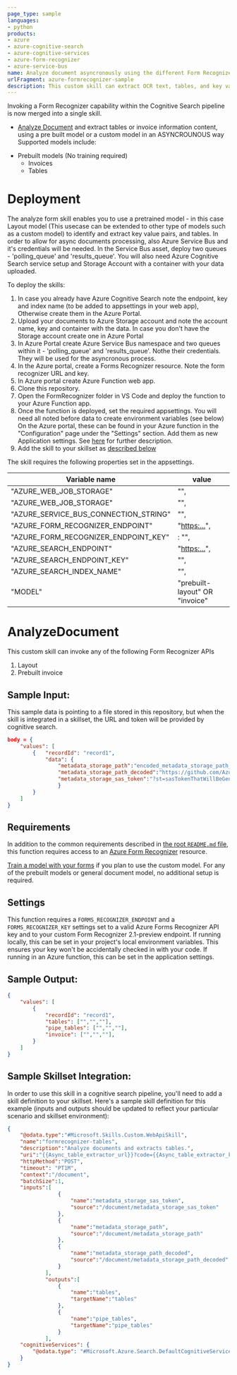 ```yaml
---
page_type: sample
languages:
- python
products:
- azure
- azure-cognitive-search
- azure-cognitive-services
- azure-form-recognizer
- azure-service-bus
name: Analyze document asyncronously using the different Form Recognizer APIs in 
urlFragment: azure-formrecognizer-sample
description: This custom skill can extract OCR text, tables, and key value pairs from a document. 
---
```

Invoking a Form Recognizer capability within the Cognitive Search pipeline is now merged into a single skill.
* [Analyze Document](#AnalyzeDocument) and extract tables or invoice information content, using a pre built model or a custom model in an ASYNCROUNOUS way
Supported models include:
- Prebuilt models (No training required)
    - Invoices
    - Tables


# Deployment    

The analyze form skill enables you to use a pretrained model - in this case Layout model (This usecase can be extended to other type of models such as a custom model) to identify and extract key value pairs, and tables. 
In order to allow for async documents processing, also Azure Service Bus and it's credentials will be needed. In the Service Bus asset, deploy two queues - 'polling_queue' and 'results_queue'.
You will also need Azure Cognitive Search service setup and Storage Account with a container with your data uploaded. 



To deploy the skills:
1. In case you already have Azure Cognitive Search note the endpoint, key and index name (to be added to appsettings in your web app), Otherwise create them in the Azure Portal. 
2. Upload your documents to Azure Storage account and note the account name, key and container with the data. In case you don't have the Storage account create one in Azure Portal
3. In Azure Portal create Azure Service Bus namespace and two queues within it - 'polling_queue' and 'results_queue'. Nothe their credentials. They will be used for the asyncronous process.
4. In the Azure portal, create a Forms Recognizer resource. Note the form recognizer URL and key.
5. In Azure portal create Azure Function web app. 
6. Clone this repository.
7. Open the FormRecognizer folder in VS Code and deploy the function to your Azure Function app.
8. Once the function is deployed, set the required appsettings. You will need all noted before data to create environment variables (see below)
  On the Azure portal, these can be found in your Azure function in the "Configuration" page under the "Settings" section.  Add them as new Application settings.  See [here](https://docs.microsoft.com/en-us/azure/azure-functions/functions-how-to-use-azure-function-app-settings?tabs=portal#settings) for further description.  
9. Add the skill to your skillset as [described below](#sample-skillset-integration)


The skill requires the following properties set in the appsettings.

  |Variable name|value|
  |-------------|------------|
  |"AZURE_WEB_JOB_STORAGE"|"<your connection string>",|
   "AZURE_WEB_JOB_STORAGE"|"<your connection string>",
   "AZURE_SERVICE_BUS_CONNECTION_STRING"| "<your connection string>",
   "AZURE_FORM_RECOGNIZER_ENDPOINT"| "<https:...>",
   "AZURE_FORM_RECOGNIZER_ENDPOINT_KEY"|: "<primary key>",
   "AZURE_SEARCH_ENDPOINT"| "<https:...>",
   "AZURE_SEARCH_ENDPOINT_KEY"| "<primary key>",
   "AZURE_SEARCH_INDEX_NAME"| "<your index name>",
   "MODEL"|"prebuilt-layout" OR  "invoice"
     
# AnalyzeDocument

This custom skill can invoke any of the following Form Recognizer APIs
1. Layout
2. Prebuilt invoice


## Sample Input:

This sample data is pointing to a file stored in this repository, but when the skill is integrated in a skillset, the URL and token will be provided by cognitive search.

```json
body = {
    "values": [
        {   "recordId": "record1",
            "data": { 
                "metadata_storage_path":"encoded_metadata_storage_path_generated_by_Cognitive_search",
                "metadata_storage_path_decoded":"https://github.com/Azure-Samples/azure-search-power-skills/raw/master/SampleData/Invoice_4.pdf",
                "metadata_storage_sas_token":"?st=sasTokenThatWillBeGeneratedByCognitiveSearch"
                }
        }
    ]
}
```

## Requirements

In addition to the common requirements described in [the root `README.md` file](../../README.md), this function requires access to an [Azure Form Recognizer](https://azure.microsoft.com/en-us/services/cognitive-services/form-recognizer/) resource. 

[Train a model with your forms](https://docs.microsoft.com/en-us/azure/applied-ai-services/form-recognizer/build-training-data-set) if you plan to use the custom model. For any of the prebuilt models or general document model, no additional setup is required. 

## Settings

This function requires a `FORMS_RECOGNIZER_ENDPOINT` and a `FORMS_RECOGNIZER_KEY` settings set to a valid Azure Forms Recognizer API key and to your custom Form Recognizer 2.1-preview endpoint. 
If running locally, this can be set in your project's local environment variables. This ensures your key won't be accidentally checked in with your code.
If running in an Azure function, this can be set in the application settings.



## Sample Output:

```json
{
    "values": [
        {
            "recordId": "record1",
            "tables": ["","",""],
            "pipe_tables": ["","",""],
            "invoice": ["","",""],
        }
    ]
}
```




## Sample Skillset Integration:

In order to use this skill in a cognitive search pipeline, you'll need to add a skill definition to your skillset.
Here's a sample skill definition for this example (inputs and outputs should be updated to reflect your particular scenario and skillset environment):

```json
{
    "@odata.type":"#Microsoft.Skills.Custom.WebApiSkill",
    "name":"formrecognizer-tables",
    "description":"Analyze documents and extracts tables.",
    "uri":"{{Async_table_extractor_url}}?code={{Async_table_extractor_key}}",
    "httpMethod":"POST",
    "timeout": "PT1M",
    "context":"/document",
    "batchSize":1,
    "inputs":[ 
                { 
                    "name":"metadata_storage_sas_token",
                    "source":"/document/metadata_storage_sas_token"
                },
                { 
                    "name":"metadata_storage_path",
                    "source":"/document/metadata_storage_path"
                },
                { 
                    "name":"metadata_storage_path_decoded",
                    "source":"/document/metadata_storage_path_decoded"
                }
            ],
            "outputs":[ 
                { 
                    "name":"tables",
                    "targetName":"tables"
                },
                {
                    "name":"pipe_tables",
                    "targetName":"pipe_tables"
                }
            ],
    "cognitiveServices": {
        "@odata.type": "#Microsoft.Azure.Search.DefaultCognitiveServices"
    }
}
```



